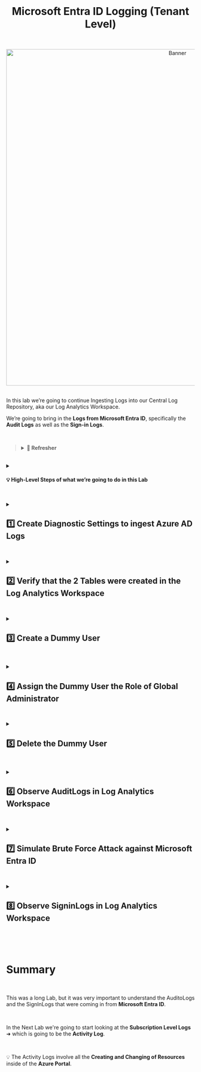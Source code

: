 <br>

<h1 align="center">Microsoft Entra ID Logging (Tenant Level)</h1>

<br>

<p align="center">
<img width="900" src="https://github.com/user-attachments/assets/757f9ce2-0dcd-4e73-a036-1634c2039876" alt="Banner"/>
<br />

<br />

In this lab we’re going to continue Ingesting Logs into our Central Log Repository, aka our Log Analytics Workspace.

We’re going to bring in the **Logs from Microsoft Entra ID**, specifically the **Audit Logs** as well as the **Sign-in Logs**.

<br>

>   <details close> 
>   
> **<summary> 📝 Refresher</summary>**
> 
> Just as a reminder, there are 3 Tiers of Logging in Azure:
> 
> ![azure portal](https://github.com/user-attachments/assets/adbf8dbb-a391-48e4-af06-4886ade26ae6)
> 
> 1. There’s the **Tenant Level Logging** ➜ which are the **Microsoft Entra ID Logs** ➜ which consist of **Sign-in Logs** and **Audit Logs**.
>   
>     - Whenever someone tries to sign in or log in to Microsoft Entra ID, a Log is created.
>   
>     - Or whenever an action is performed on a User Account or a Group, that counts as being Tenant Level Logging.
>   
>     - And these are the Logs we’re going to ingest into the Log Analytics Workspace in this Lab.
> 
> <br>
>   
> 2. In subsequent Labs we’re going to ingest the **Activity Logs**.
>    
>     - Activity Logs are basically for whenever you create or delete resources, or do anything on the Azure Portal with any of those Resources.
>
> <br>
> 
> 3. And then the **Resource Level Logs** ➜ these are Logs within the actual **Dataplane of the Resources**.
>  
>     - So this might be something like the Sign-in Logs inside of the actual Windows VM for example, or the Syslog Logs inside of the Linux VM.
>   
>     - Or doing things like actually manipulating files inside of the Azure Storage Account for example – those are all considered Resource Level Logs.
> 
> <br>
> 
>   </details>

<br>

<details close> 
<summary> <h4> 💡 High-Level Steps of what we’re going to do in this Lab</h4> </summary>

<br>

    1. Create Diagnostic Settings to Ingest Microsoft Entra ID Logs ➜ Sign-in and the Audit Logs

    2. Create a Dummy User

    3. Perform some Actions & Observe Logging:
        
        - Mass Sign-in Failures (Sign-in Logs)
        - Assignment of “Global Administrator” to User (Audit Log)

<br>

✅ We’re going to Perform these Actions and see what kind of Logs were Created on the backend.

✅ Then we'll make sure they’re being brought into our Log Analytics Workspace.  

<br>

  </details>

<h2></h2>

<details close> 
<summary> <h2> 1️⃣ Create Diagnostic Settings to ingest Azure AD Logs</h2> </summary>
<br>

> So getting right into things ➜ the first thing we’re going to do is **Create the Diagnostic Settings** inside of **Microsoft Entra ID**.
> 
> This will allow us to **Export the Logs** into our **Log Analytics Workspace**.

<br>

We’ll go to the **"Azure Portal"** ➜ and open **"Microsoft Entra ID"**

![azure portal](https://github.com/user-attachments/assets/9a5e6422-6307-49cd-a783-678965e43e9a)

We’ll then click on the **"Diagnostic Settings"** Blade:

![azure portal](https://github.com/user-attachments/assets/49abd42e-bcfb-406e-8a7d-1f5b4f5e3431)

➜ We can see all the different types of Logs that we can bring in.

➜ But for this Lab we’re just going to concern ourselves with the **Audit Logs** and the **SignInLogs**

Click on ➕ **Add diagnostic setting** to create a new Diagnostic Setting:

![azure portal](https://github.com/user-attachments/assets/61fa3911-9378-405f-945f-abe300ae0e63)

- The **"Diagnostic setting name"** can be anything ➜ I’ll just name mine ```ds-audit-signin```

- For the **Logs’ Categories** ➜ check ☑️ **AuditLogs** and ☑️ **SignInLogs**

- **"Destination details"** ➜ check ☑️ **Send to Log analytics workspace** ➜ select ```LAW-Cyber-Lab-01```
    - ⚠️ Make sure it’s going to your actual LAW ➜ don’t send it to the *DefaultWorkspace*

- Click 💾 Save

![azure portal](https://github.com/user-attachments/assets/3eafe5fb-ff3d-4e9a-8ae8-0206b0ba947a)

✅ We can confirm that our **Diagnostic Setting** was successfully created:

![azure portal](https://github.com/user-attachments/assets/3cad6cee-4ee7-4fee-bbe0-415b16290d13)

<br>

>   <details close> 
>   
> **<summary> 📋 Summary</summary>**
> 
> We’re basically taking our time to ingest all of the Logs for all of our Resources into our LAW.
> 
> Previously we did the VMs and the NSGs, next we’re doing Microsoft Entra ID, and in the subsequently labs we’re going to finish up with the Activity Logs and with the rest of our Dataplane Logs.
>
>   </details>

<br>

  </details>

<h2></h2>

<details close> 
<summary> <h2> 2️⃣ Verify that the 2 Tables were created in the Log Analytics Workspace</h2> </summary>
<br>

> We can check the Workspace just to make sure the actual Tables have been created, which will ultimately hold the Logs.

<br>

We’ll go to our **Log Analytics Workspace** ➜ and click on the **"Tables"** blade:

There should be 2 tables called **"SignInLogs"**  and **"AuditLogs"**  ➜ so we’ll search for them:

![azure portal](https://github.com/user-attachments/assets/928a921a-3c47-48d0-bd3e-6e292b2f9fab)

<br>

  </details>

<h2></h2>

<details close> 
<summary> <h2>3️⃣ Create a Dummy User</h2> </summary>
<br>

> We’ll go back to Microsoft Entra ID and create a User called **"dummy_user"**.
>
> Doing this should generate an Audit Log.

<br>

Go to **"Microsoft Entra ID"** ➜ and click on the **"Users"** blade:

![azure portal](https://github.com/user-attachments/assets/efe992b0-6bfd-4c3e-a8ab-0334a2cd9085)

We’ll Add a User by clicking on **"Create a user"**

![image](https://github.com/user-attachments/assets/0b5b50f5-7d74-4b98-bfcb-c26f3484ed16)

- We can Name it ```dummy_user```
- Copy and Save the **Auto-generated Password**
- Click **"Review + create"** to Create the New User:

![image](https://github.com/user-attachments/assets/b292f9c4-e08a-4637-8d54-e8ed0ae90847)

Once the New User is Created ➜ we'll open a **New Private Browsing Tab** ➜ And go to **portal.azure.com**

![image](https://github.com/user-attachments/assets/6259e712-0d35-4dd5-ac5e-5420444b3e38)

Now we'll attempt to Log in with the New User's Credentials.

<br>

>   <details close> 
>   
> **<summary> 💡 </summary>**
>   
> Creating the User should have generated an **AuditLog**
> 
> And the attempting to Sig In with the User's crendentials should generated a **SignInLog**
> 
>   </details>

<br>

![image](https://github.com/user-attachments/assets/0f1f5acd-eb5e-4162-88eb-457005c263cf)

It'll have us change our **Password** ➜ so we'll just change it to ```Cyberlab123!```

![image](https://github.com/user-attachments/assets/4a1715de-757c-45de-8268-912a9f601d55)

✅ So we were able to Log In as the **Dummy User**:

![image](https://github.com/user-attachments/assets/822e7c4a-a0f3-4a9d-b98a-5c64b00bad8d)

  </details>

<h2></h2>

<details close> 
<summary> <h2>4️⃣ Assign the Dummy User the Role of Global Administrator</h2> </summary>
<br>

>   <details close> 
>   
> **<summary> 💡 Summary</summary>**
>   
> If you remember from the previous lab ➜ it is a big deal to assign someone in your company the **Global Administrator Role**.
>   
> Usually that will envolve some kind of change-management and more than one person overseeing it.
> 
> Or at least it will envolve more than one person knowing that that assignment is going on.
> 
>   </details>

<br>

Go back to the **"Users"** page in the Azure Portal ➜ and click on the ```dummy_user```

![image](https://github.com/user-attachments/assets/9f944eb3-0957-44f1-b360-e57ea1274f20)

💡 Assigning **Global Admin** to this Dummy User should generate another **AuditLog**

So we can go to the **"Assigned roles"** blade ➜ and click on ➕ **Add assignments**

![azure portal](https://github.com/user-attachments/assets/90260749-6672-4430-9599-daf040f3a503)

search for ```global administrator``` ➜ select ☑️ **Global Administrator** ➜ and **"Add"** the Role:

![azure portal](https://github.com/user-attachments/assets/8b5dbea6-8dad-4bbe-8da2-8d6f9610a52a)

✅ We can verify that the Dummy User was succcessfully assigned the **Global Administrator Role**:

![azure portal](https://github.com/user-attachments/assets/3a5a9b39-4574-432e-9c32-090b9c893fe6)

  </details>

<h2></h2>

<details close> 
<summary> <h2>5️⃣ Delete the Dummy User</h2> </summary>
<br>

>   <details close> 
>   
> **<summary> 💡 Summary</summary>**
>   
> This will generate another **Audit Log**.
>   
> We should be able to eventually see all thsi actions we took in side of our Log analytics Workspace.
> 
>   </details>

<br>

We'll just go back to the **"Microsoft Entra ID"** page ➜ clik on the **"Users"** Blade

Then inside the **"dummy_user"** ➜ **"Overview"** Blade ➜ click on 🗑️ **Delete** ➜ Press **"OK"**

![azure portal](https://github.com/user-attachments/assets/6af1ec9b-6c5a-417a-afda-8a15a11300f5)

✅ That should have also created an **Audit Log** in the AuditLogs table.

  </details>

<h2></h2>

<details close> 
<summary> <h2>6️⃣ Observe AuditLogs in Log Analytics Workspace</h2> </summary>
<br>

Let's go back to our Log Analytics Workspace ```LAW-Cyber-Lab-01```

Clik on the **"Logs"** Blade ➜ and we'll Run the Query ```AuditLogs```

![azure portal](https://github.com/user-attachments/assets/f7ff5ad4-d055-468f-81b2-cc56b88ea500)

✅ We can basically see the "trail" of what we did with the Dummy User:
1. Add User ➜ Created the Dummy User

2. Change User Password ➜ Changed the Password of the Dummy User after Login In using an Incognito Window.

3. Add member to role ➜ Assigned the Global Administrator Role to the Dummy User

4. Delete user ➜ Deleted the Dummy User

<br>

  </details>

<h2></h2>

<details close> 
<summary> <h2>7️⃣ Simulate Brute Force Attack against Microsoft Entra ID</h2> </summary>
<br>

> We're going to Create an "Attacker User" to perform Brute-Force Attacks against our Microsoft Entra ID.
> 
> We'll then attempt to login 10 times from the Portal just to Generate some Logs and then we'll inspect those Failed SigInLogs.

<br>

Go to **"Microsoft Entra ID"** ➜ clik on the **"Users"** Blade

![azure portal](https://github.com/user-attachments/assets/4ee48bdf-2603-4892-8f97-c916300a66c3)

 We're then going to **"Create new User"**:

![azure portal](https://github.com/user-attachments/assets/55c9e4dc-792a-4271-a24c-87a1d960dcbb)

- We can name this New User ```attacker```
- Copy and Save the **Auto-generated Password**
- Click **"Review + create"**

![image](https://github.com/user-attachments/assets/bbaf0bef-ce61-452e-abae-992dc7a121c1)

Once the New User is Created ➜ we'll open a **New Private Browsing Tab** ➜ And go to **portal.azure.com**

![image](https://github.com/user-attachments/assets/a5f4e2bc-44b9-4dca-9086-3108a10f9856)

We'll attempt to properly Log in once with the Credentials of the ```attacker``` user:

![image](https://github.com/user-attachments/assets/e1a7e093-24c0-4c38-9f3b-a4690639b957)

And then we'll **Reset the Password** to ```Cyberlab123!``` and Sign In.

![azure portal](https://github.com/user-attachments/assets/7df7a0b2-2d8b-4919-b569-65609024efea)

We can confirm that we Successfully Signed In with the User **"attacker"**

We can then close the Browsing Window ➜ and that in it of itself will terminate the session (*Log out*)

![azure portal](https://github.com/user-attachments/assets/9a161972-0260-4339-a95a-c9ad9be265ba)

We're now going to Fail some Sign Ins with this **"attacker"** User on purpose.

Open another **Private Browsing Window** ➜ And go to **portal.azure.com**

We'll attempt to Login 10 times with a **Wrong Password**:

![azure portal](https://github.com/user-attachments/assets/6a577350-4eef-45ac-9cf9-f19823e80806)

After that ➜ try to Login with the **Correct Password** ➜ to **Generate a Successfuly SignInLog**:

![azure portal](https://github.com/user-attachments/assets/3f567f32-1a46-4998-a102-6ad8a2c6ccb8)

  </details>

<h2></h2>

<details close> 
<summary> <h2>8️⃣ Observe SigninLogs in Log Analytics Workspace</h2> </summary>
<br>

We'll now go back to our **Log Analytics Workspace** ➜ and check the ```SignInLogs``` ➜ **Run the Query**

![azure portal](https://github.com/user-attachments/assets/b1f9d64c-52eb-478d-b6b8-11e3591bb0b5)

✅ You can go through the **"ResultDescription"** Tab an Identify all the **Invalid** Login Attempts:

![azure portal](https://github.com/user-attachments/assets/7362a9ec-50a8-4850-b2b2-3733fd33f48e)

<h2></h2>

  </details>

<br>

<br>

<br>

# Summary

<br>

This was a long Lab, but it was very important to understand the AuditoLogs and the SignInLogs that were coming in from **Microsoft Entra ID**.

<br>

In the Next Lab we're going to start looking at the **Subscription Level Logs** ➜ which is going to be the **Activity Log**.

<br>

💡 The Activity Logs involve all the **Creating and Changing of Resources** inside of the **Azure Portal**.


<br />

<br />

<br />  

<br /> 

<br />

<br />  

<br /> 

<br />

<br />

 
